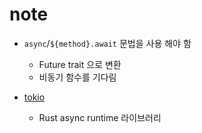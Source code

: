 # note

- `async`/`${method}.await` 문법을 사용 해야 함
  - Future trait 으로 변환
  - 비동기 함수를 기다림


- [tokio](https://github.com/tokio-rs/tokio)
  - Rust async runtime 라이브러리